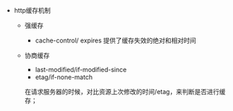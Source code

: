 - http缓存机制
    - 强缓存
        - cache-control/ expires 提供了缓存失效的绝对和相对时间
    - 协商缓存
        - last-modified/if-modified-since 
        - etag/if-none-match 

        在请求服务器的时候，对比资源上次修改的时间/etag，来判断是否进行缓存；